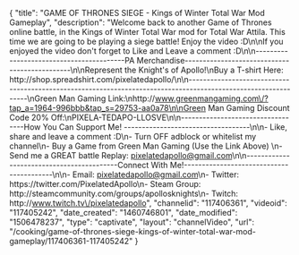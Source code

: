 {
    "title": "GAME OF THRONES SIEGE - Kings of Winter Total War Mod Gameplay",
    "description": "Welcome back to another Game of Thrones online battle, in the Kings of Winter Total War mod for Total War Attila. This time we are going to be playing a siege battle!  Enjoy the video :D\n\nIf you enjoyed the video don't forget to Like and Leave a comment :D\n\n-----------------------------------------PA Merchandise----------------------------------------------\n\nRepresent the Knight's of Apollo!\nBuy a T-shirt Here: http:\/\/shop.spreadshirt.com\/pixelatedapollo\/\n\n---------------------------------------------------------------------------------------------------------------\nGreen Man Gaming Link:\nhttp:\/\/www.greenmangaming.com\/?tap_a=1964-996bbb&tap_s=29753-aa0a78\n\nGreen Man Gaming Discount Code 20% Off:\nPIXELA-TEDAPO-LLOSVE\n\n----------------------------------How You Can Support Me! -----------------------------------\n\n- Like, share and leave a comment :D\n- Turn OFF adblock or whitelist my channel\n- Buy a Game from Green Man Gaming (Use the Link Above) \n- Send me a GREAT battle Replay: pixelatedapollo@gmail.com\n\n------------------------------------------Connect With Me!-----------------------------------------\n\n- Email: pixelatedapollo@gmail.com\n- Twitter: https:\/\/twitter.com\/PixelatedApollo\n- Steam Group:  http:\/\/steamcommunity.com\/groups\/apollosknights\n- Twitch: http:\/\/www.twitch.tv\/pixelatedapollo",
    "channelid": "117406361",
    "videoid": "117405242",
    "date_created": "1460746801",
    "date_modified": "1506478237",
    "type": "captivate",
    "layout": "channelVideo",
    "url": "\/cooking\/game-of-thrones-siege-kings-of-winter-total-war-mod-gameplay\/117406361-117405242"
}